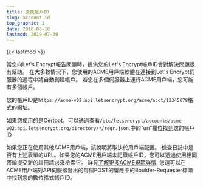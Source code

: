 ```yaml
---
title: 查找帳戶ID
slug: account-id
top_graphic: 1
date: 2016-08-10
lastmod: 2019-07-30
---
```


{{< lastmod >}}

當您向Let's Encrypt報告問題時，提供您的Let's Encrypt帳戶ID會對解決問題很有幫助。
在大多數情況下，您使用的ACME用戶端軟體在連接到Let's Encrypt伺服器的過程中將自動創建帳戶。 若您在多個伺服器上運行ACME用戶端，您可能有多個帳戶。

您的帳戶ID是`https://acme-v02.api.letsencrypt.org/acme/acct/12345678`格式的網址。

如果您使用的是Certbot，可以通過查看`/etc/letsencrypt/accounts/acme-v02.api.letsencrypt.org/directory/*/regr.json`.中的“uri”欄位找到您的帳戶ID

如果您正在使用其他ACME用戶端，該說明將取決於用戶端配置。
檢查日誌中是否有上述表單的URL。如果您的ACME用戶端未記錄帳戶ID，您可以透過使用相同密鑰提交新的註冊請求來檢索它。 詳見[了解更多ACME規範詳情](https://tools.ietf.org/html/rfc8555#section-7.3).
您還可以在ACME用戶端對API伺服器發出的每個POST的響應中的Boulder-Requester標頭中找到您的數位格式帳戶ID。

